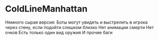 # ColdLineManhattan
Немного сырая версия:
  Боты могут увидеть и выстрелить в игрока через стену, если подойти слишком близко
  Нет анимации смерти
  Нет очков
  Есть только один вид оружия
  И прочие баги
